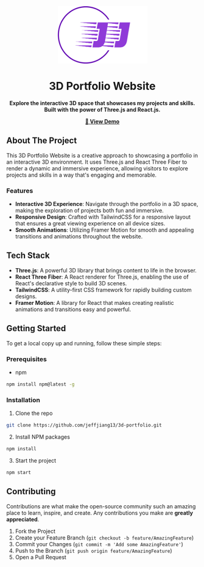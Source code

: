 

<div align="center">
    <a href="https://github.com/jeffjiang13/3d-portfolio">
        <img src="src/assets/logo3.png" alt="3D Portfolio Logo" width="235" height="150">
    </a>
</div>

<h1 align="center">3D Portfolio Website</h1>

<p align="center">
    <b>Explore the interactive 3D space that showcases my projects and skills. Built with the power of Three.js and React.js.</b>
</p>

<p align="center">
    <a href="https://jeffjiang.vercel.app/"><strong>🚀 View Demo</strong></a>
</p>

## About The Project

This 3D Portfolio Website is a creative approach to showcasing a portfolio in an interactive 3D environment. It uses Three.js and React Three Fiber to render a dynamic and immersive experience, allowing visitors to explore projects and skills in a way that's engaging and memorable.

### Features

- **Interactive 3D Experience**: Navigate through the portfolio in a 3D space, making the exploration of projects both fun and immersive.
- **Responsive Design**: Crafted with TailwindCSS for a responsive layout that ensures a great viewing experience on all device sizes.
- **Smooth Animations**: Utilizing Framer Motion for smooth and appealing transitions and animations throughout the website.

## Tech Stack

- **Three.js**: A powerful 3D library that brings content to life in the browser.
- **React Three Fiber**: A React renderer for Three.js, enabling the use of React's declarative style to build 3D scenes.
- **TailwindCSS**: A utility-first CSS framework for rapidly building custom designs.
- **Framer Motion**: A library for React that makes creating realistic animations and transitions easy and powerful.

## Getting Started

To get a local copy up and running, follow these simple steps:

### Prerequisites

- npm
```sh
npm install npm@latest -g
```

### Installation

1. Clone the repo
```sh
git clone https://github.com/jeffjiang13/3d-portfolio.git
```
2. Install NPM packages
```sh
npm install
```
3. Start the project
```sh
npm start
```

## Contributing

Contributions are what make the open-source community such an amazing place to learn, inspire, and create. Any contributions you make are **greatly appreciated**.

1. Fork the Project
2. Create your Feature Branch (`git checkout -b feature/AmazingFeature`)
3. Commit your Changes (`git commit -m 'Add some AmazingFeature'`)
4. Push to the Branch (`git push origin feature/AmazingFeature`)
5. Open a Pull Request

